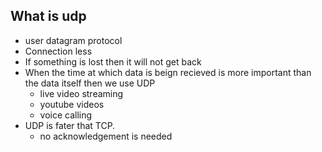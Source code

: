 ## What is udp

- user datagram protocol
- Connection less
- If something is lost then it will not get back
- When the time at which data is beign recieved is more important than the data itself then we use UDP
    - live video streaming
    - youtube videos
    - voice calling
- UDP is fater that TCP.
    - no acknowledgement is needed
